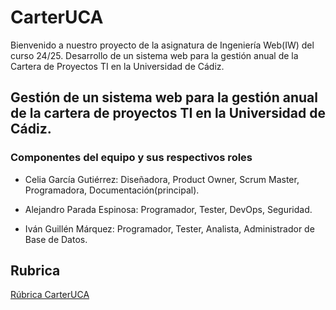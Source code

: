 # CarterUCA

Bienvenido a nuestro proyecto de la asignatura de Ingeniería Web(IW) del curso 24/25. Desarrollo de un sistema web para la gestión anual de la Cartera de Proyectos TI en la Universidad de Cádiz.


## Gestión de un sistema web para la gestión anual de la cartera de proyectos TI en la Universidad de Cádiz.

### Componentes del equipo y sus respectivos roles

- Celia García Gutiérrez: Diseñadora, Product Owner, Scrum Master, Programadora, Documentación(principal).

- Alejandro Parada Espinosa: Programador, Tester, DevOps, Seguridad.

- Iván Guillén Márquez: Programador, Tester, Analista, Administrador de Base de Datos.


## Rubrica 

[Rúbrica CarterUCA](https://docs.google.com/spreadsheets/d/1fyoTV6NOaDu7bsYrc7Pd1s6RVB-rKPif/edit?usp=sharing&ouid=117540365073595036439&rtpof=true&sd=true)
